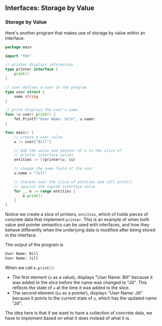 ## Interfaces: Storage by Value

### Storage by Value

Here's another program that makes use of storage by value within an interface:

```go
package main

import "fmt"

// printer displays information
type printer interface {
	print()
}

// user defines a user in the program
type user struct {
	name string
}

// print displays the user's name
func (u user) print() {
	fmt.Printf("User Name: %s\n", u.name)
}

func main() {
	// create a user value
	u := user{"Bill"}

	// Add the value and pointer of u to the slice of
	// printer interface values
	entities := []printer{u, &u}

	// change the name field of the user
	u.name = "Jill"

	// Iterate over the slice of entities and call print()
	// against the copied interface value
	for _, e := range entities {
		e.print()
	}
}
```

Notice we create a slice of printers, `entities`, which of holds pieces of concrete data that implement `printer`. This is an example of when both value and pointer semantics can be used with interfaces, and how they behave differently when the underlying data is modified after being stored in the interface.

The output of the program is

```sh
User Name: Bill
User Name: Jill
```

When we call `e.print()`:

- The first element (`u` as a value), displays "User Name: Bill" because it was added to the slice before the name was changed to "Jill". This reflects the state of `u` at the time it was added to the slice.
- The second element (`&u` as a pointer), displays "User Name: Jill" because it points to the current state of `u`, which has the updated name "Jill".

The idea here is that if we want to have a collection of concrete data, we have to implement based on what it does instead of what it is.